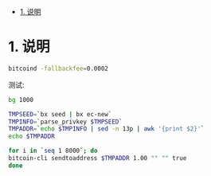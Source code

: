 <!-- TOC -->

- [1. 说明](#1-说明)

<!-- /TOC -->

# 1. 说明

```bash
bitcoind -fallbackfee=0.0002
```

测试: 

```bash
bg 1000

TMPSEED=`bx seed | bx ec-new`
TMPINFO=`parse_privkey $TMPSEED`
TMPADDR=`echo $TMPINFO | sed -n 13p | awk '{print $2}'`
echo $TMPADDR

for i in `seq 1 8000`; do
bitcoin-cli sendtoaddress $TMPADDR 1.00 "" "" true
done
```
